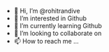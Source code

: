- 👋 Hi, I’m @rohitrandive
- 👀 I’m interested in Github
- 🌱 I’m currently learning Github
- 💞️ I’m looking to collaborate on 
- 📫 How to reach me ...

<!---
rohitrandive/rohitrandive is a ✨ special ✨ repository because its `README.md` (this file) appears on your GitHub profile.
You can click the Preview link to take a look at your changes.
--->
